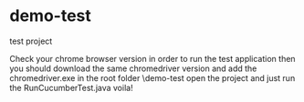 # demo-test
test project

Check your chrome browser version in order to run the test application
then you should download the same chromedriver version and add the chromedriver.exe in the root folder \demo-test
open the project and just run the RunCucumberTest.java
voila!
